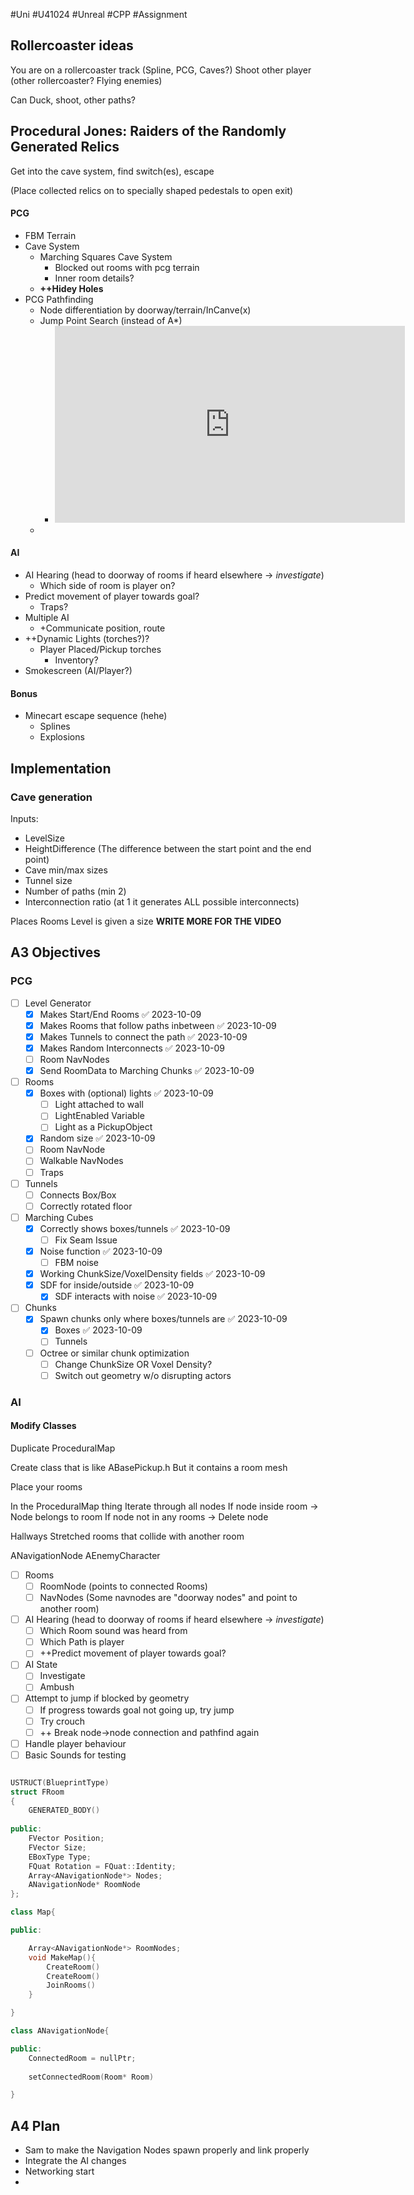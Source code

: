 #Uni  #U41024  #Unreal #CPP  #Assignment 


## Rollercoaster ideas

You are on a rollercoaster track (Spline, PCG, Caves?) 
Shoot other player  (other rollercoaster? Flying enemies)

Can Duck, shoot, other paths?

## Procedural Jones: Raiders of the Randomly Generated Relics

Get into the cave system, find switch(es), escape

(Place collected relics on to specially shaped pedestals to open exit)

#### PCG
* FBM Terrain
* Cave System
	* Marching Squares Cave System
		* Blocked out rooms with pcg terrain
		* Inner room details? 
	* **++Hidey Holes** 
* PCG Pathfinding
	* Node differentiation by doorway/terrain/InCanve(x)
	* Jump Point Search (instead of A*)
		* <iframe width="560" height="315" src="https://www.youtube.com/embed/kSm-ADXH808?si=Lr-eFDDqkvvqzi3p" title="YouTube video player" frameborder="0" allow="accelerometer; autoplay; clipboard-write; encrypted-media; gyroscope; picture-in-picture; web-share" allowfullscreen></iframe>
	* 

#### AI
* AI Hearing (head to doorway of rooms if heard elsewhere -> *investigate*)
	* Which side of room is player on? 
* Predict movement of player towards goal?
	* Traps?
* Multiple AI
	* +Communicate position, route
* ++Dynamic Lights (torches?)?
	* Player Placed/Pickup torches
		* Inventory?
* Smokescreen (AI/Player?)

#### Bonus
* Minecart escape sequence (hehe)
	* Splines
	* Explosions


## Implementation

### Cave generation
Inputs:
* LevelSize
* HeightDifference (The difference between the start point and the end point)
* Cave min/max sizes
* Tunnel size
* Number of paths (min 2)
* Interconnection ratio (at 1 it generates ALL possible interconnects)

Places Rooms 
Level is given a size
**WRITE MORE FOR THE VIDEO**




## A3 Objectives

### PCG
- [ ] Level Generator
	- [x] Makes Start/End Rooms ✅ 2023-10-09
	- [x] Makes Rooms that follow paths inbetween ✅ 2023-10-09
	- [x] Makes Tunnels to connect the path ✅ 2023-10-09
	- [x] Makes Random Interconnects ✅ 2023-10-09
	- [ ] Room NavNodes
	- [x] Send RoomData to Marching Chunks ✅ 2023-10-09
- [ ] Rooms
	- [x] Boxes with (optional) lights ✅ 2023-10-09
		- [ ] Light attached to wall
		- [ ] LightEnabled Variable
		- [ ] Light as a PickupObject
	- [x] Random size ✅ 2023-10-09
	- [ ] Room NavNode
	- [ ] Walkable NavNodes
	- [ ] Traps
- [ ] Tunnels
	- [ ] Connects Box/Box
	- [ ] Correctly rotated floor
- [ ] Marching Cubes
	- [x] Correctly shows boxes/tunnels ✅ 2023-10-09
		- [ ] Fix Seam Issue
	- [x] Noise function ✅ 2023-10-09
		- [ ] FBM noise
	- [x] Working ChunkSize/VoxelDensity fields ✅ 2023-10-09
	- [x] SDF for inside/outside ✅ 2023-10-09
		- [x] SDF interacts with noise ✅ 2023-10-09
- [ ] Chunks
	- [x] Spawn chunks only where boxes/tunnels are ✅ 2023-10-09
		- [x] Boxes ✅ 2023-10-09
		- [ ] Tunnels
	- [ ] Octree or similar chunk optimization
		- [ ] Change ChunkSize OR Voxel Density?
		- [ ] Switch out geometry w/o disrupting actors

### AI


#### Modify Classes
Duplicate ProceduralMap

Create class that is like ABasePickup.h 
	But it contains a room mesh

Place your rooms

In the ProceduralMap thing 
	Iterate through all nodes 
	If node inside room -> Node belongs to room
	If node not in any rooms -> Delete node

Hallways
	Stretched rooms that collide with another room

ANavigationNode
AEnemyCharacter

* [ ] Rooms
	* [ ] RoomNode (points to connected Rooms)
	* [ ] NavNodes (Some navnodes are "doorway nodes" and point to another room)
* [ ] AI Hearing (head to doorway of rooms if heard elsewhere -> *investigate*)
	* [ ] Which Room sound was heard from
	* [ ] Which Path is player 
	* [ ] ++Predict movement of player towards goal?
* [ ] AI State
	* [ ] Investigate
	* [ ] Ambush
* [ ] Attempt to jump if blocked by geometry
	* [ ] If progress towards goal not going up, try jump
	* [ ] Try crouch
	* [ ] ++ Break node->node connection and pathfind again
* [ ] Handle player behaviour
* [ ] Basic Sounds for testing

```C++

USTRUCT(BlueprintType)  
struct FRoom 
{  
	GENERATED_BODY()  
	  
public:  
	FVector Position;  
	FVector Size;  
	EBoxType Type;  
	FQuat Rotation = FQuat::Identity;  
	Array<ANavigationNode*> Nodes;
	ANavigationNode* RoomNode
};

class Map{

public: 

	Array<ANavigationNode*> RoomNodes;
	void MakeMap(){
		CreateRoom()
		CreateRoom()
		JoinRooms()		
	}

}

class ANavigationNode{

public: 
	ConnectedRoom = nullPtr;
	
	setConnectedRoom(Room* Room)

}


```
## A4 Plan

* Sam to make the Navigation Nodes spawn properly and link properly
* Integrate the AI changes
* Networking start
* 
